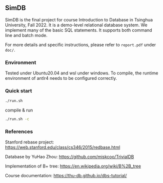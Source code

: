 ## SimDB
SimDB is the final project for course Introduction to Database in Tsinghua University, Fall 2022. It is a demo-level relational database system. We implement many of the basic SQL statements. It supports both command line and batch mode.

For more details and specific instructions, please refer to `report.pdf` under `doc/`.
### Environment
Tested under Ubuntu20.04 and wsl under windows. To compile, the runtime environment of antlr4 needs to be configured correctly.
### Quick start
```bash
./run.sh
```

compile & run

```bash
./run.sh -c
```

### References

Stanford rebase project: https://web.stanford.edu/class/cs346/2015/redbase.html

Database by YuHao Zhou: https://github.com/miskcoo/TrivialDB

Implementation of B+ tree: https://en.wikipedia.org/wiki/B%2B_tree

Course documentation: https://thu-db.github.io/dbs-tutorial/

